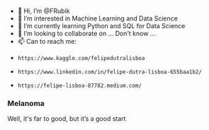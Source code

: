 - 👋 Hi, I’m @FRubik
- 👀 I’m interested in Machine Learning and Data Science
- 🌱 I’m currently learning Python and SQL for Data Science
- 💞️ I’m looking to collaborate on ... Don't know ...
- 📫 Can to reach me:
-     https://www.kaggle.com/felipedutralisboa
-     https://www.linkedin.com/in/felipe-dutra-lisboa-655baa1b2/
-     https://felipe-lisboa-87782.medium.com/

### Melanoma

Well, it's far to good, but it’s a good start
